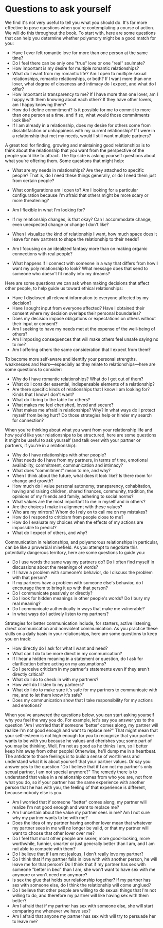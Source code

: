 # Questions to ask yourself

We find it's not very useful to tell you what you should do. It's far more effective to pose questions when you're contemplating a course of action. We will do this throughout the book. To start with, here are some questions that can help you determine whether polyamory might be a good match for you:

* Have I ever felt romantic love for more than one person at the same time?
* Do I feel there can be only one "true" love or one "real" soulmate?
* How important is my desire for multiple romantic relationships?
* What do I want from my romantic life? Am I open to multiple sexual relationships, romantic relationships, or both? If I want more than one lover, what degree of closeness and intimacy do I expect, and what do I offer?
* How important is transparency to me? If I have more than one lover, am I happy with them knowing about each other? If they have other lovers, am I happy knowing them?
* How do I define commitment? Is it possible for me to commit to more than one person at a time, and if so, what would those commitments look like?
* If I am already in a relationship, does my desire for others come from dissatisfaction or unhappiness with my current relationship? If I were in a relationship that met my needs, would I still want multiple partners?

A great tool for finding, growing and maintaining good relationships is to think about the relationship that you want from the perspective of the people you'd like to attract. The flip side is asking yourself questions about what you're offering them. Some questions that might help:

* What are my needs in relationships? Are they attached to specific people? That is, do I need these things generally, or do I need them just from certain people?

* What configurations am I open to? Am I looking for a particular configuration because I'm afraid that others might be more scary or more threatening?
* Am I flexible in what I'm looking for?
* If my relationship changes, is that okay? Can I accommodate change, even unexpected change or change I don't like?
* When I visualize the kind of relationship I want, how much space does it leave for new partners to shape the relationship to their needs?
* Am I focusing on an idealized fantasy more than on making organic connections with real people?
 * What happens if I connect with someone in a way that differs from how I want my poly relationship to look? What message does that send to someone who doesn't fit neatly into my dreams?

Here are some questions we can ask when making decisions that affect other people, to help guide us toward ethical relationships:

* Have I disclosed all relevant information to everyone affected by my decision?
* Have I sought input from everyone affected? Have I obtained their consent where my decision overlaps their personal boundaries?
* Does my decision impose obligations or expectations on others without their input or consent?
* Am I seeking to have my needs met at the expense of the well-being of others?
* Am I imposing consequences that will make others feel unsafe saying no to me?
* Am I offering others the same consideration that I expect from them?

To become more self-aware and identify your personal strengths, weaknesses and fears—especially as they relate to relationships—here are some questions to consider:

* Why do I have romantic relationships? What do I get out of them?
* What do I consider essential, indispensable elements of a relationship?
* Are there specific kinds of relationships that I know I am looking for? Kinds that
I know I don't want?
* What do I bring to the table for others?
* What makes me feel cherished, loved and secure?
* What makes me afraid in relationships? Why? In what ways do I protect myself from being hurt? Do those strategies help or hinder my search for connection?

When you're thinking about what you want from your relationship life and how you'd like your relationships to be structured, here are some questions it might be useful to ask yourself (and talk over with your partner or partners, if you're in a relationship):

* Why do I have relationships with other people?
* What needs do I have from my partners, in terms of time, emotional availability, commitment, communication and intimacy?
* What does "commitment" mean to me, and why?
* When I think about the future, what does it look like? Is there room for change and growth?
* How much do I value personal autonomy, transparency, cohabitation, having and raising children, shared finances, community, tradition, the opinions of my friends and family, adhering to social norms?
* What values are the most important to me in myself and in others?
* Are the choices I make in alignment with these values?
* Who are my mirrors? Whom do I rely on to call me on my mistakes?
* How do I respond to criticism from people close to me?
* How do I evaluate my choices when the effects of my actions are impossible to predict?
* What do I expect of others, and why?

Communication in relationships, and polyamorous relationships in particular, can be like a proverbial minefield. As you attempt to negotiate this potentially dangerous territory, here are some questions to guide you:

* Do I use words the same way my partners do? Do I often find myself in discussions about the meanings of words?
* If I have a problem with someone's behavior, do I discuss the problem with that person?
* If my partners have a problem with someone else's behavior, do I encourage them to bring it up with that person?
* Do I communicate passively or directly?
* Do I look for hidden meanings in other people's words? Do I bury my real meaning?
* Do I communicate authentically in ways that make me vulnerable?
* In what ways do I actively listen to my partners?

Strategies for better communication include, for starters, active listening, direct communication and nonviolent communication. As you practice these skills on a daily basis in your relationships, here are some questions to keep you on track:

* How directly do I ask for what I want and need?
* What can I do to be more direct in my communication?
* If I hear a hidden meaning in a statement or question, do I ask for clarification before acting on my assumptions?
* Do I perceive criticism in my partner's statements even if they aren't directly critical?
* What do I do to check in with my partners?
* How well do I listen to my partners?
* What do I do to make sure it's safe for my partners to communicate with me, and to let them know it's safe?
 * Does my communication show that I take responsibility for my actions and emotions?

When you've answered the questions below, you can start asking yourself why you feel the way you do. For example, let's say you answer yes to the question "Am I worried that if someone 'better' comes along, my partner will realize I'm not good enough and want to replace me?" That might mean that your self-esteem is not high enough for you to recognize that your partner wants to be with you because he values and cherishes you; some part of you may be thinking, Well, I'm not as good as he thinks I am, so I better keep him away from other people! Otherwise, he'll dump me in a heartbeat. The antidote to those feelings is to build a sense of worthiness and understand what it is about yourself that your partner values. Or say you answer yes to the question "Do I believe that if I am not my partner's only sexual partner, I am not special anymore?" The remedy there is to understand that value in a relationship comes from who you are, not from what you do, so if your partner has the same experience with another person that he has with you, the feeling of that experience is different, because nobody else is you.

* Am I worried that if someone "better" comes along, my partner will realize I'm not good enough and want to replace me?
* Am I uncertain about the value my partner sees in me? Am I not sure why my partner wants to be with me?
* Does the idea of my partner having another lover mean that whatever my partner sees in me will no longer be valid, or that my partner will want to choose that other lover over me?
* Do I feel that most other people are sexier, more good-looking, more worthwhile, funnier, smarter or just generally better than I am, and I am not able to compete with them?
* Do I believe that if I am not jealous, I don't really love my partner?
* Do I think that if my partner falls in love with with another person, he will leave me for that person? Do I think that if my partner has sex with someone "better in bed" than I am, she won't want to have sex with me anymore or won't need me anymore?
* Is sex the glue that holds our relationship together? If my partner has sex with someone else, do I think the relationship will come unglued?
* Do I believe that other people are willing to do sexual things that I'm not willing to do, and therefore my partner will like having sex with them better?
* Am I afraid that if my partner has sex with someone else, she will start comparing me whenever we have sex?
* Am I afraid that anyone my partner has sex with will try to persuade her to leave me?

 